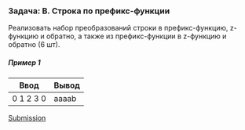### Задача: B. Строка по префикс-функции
Реализовать набор преобразований строки в префикс-функцию, z-функцию и обратно, а также из префикс-функции в z-функцию и обратно (6 шт).

##### Пример 1
  Ввод | Вывод 
  --- | --- 
  0 1 2 3 0|aaaab

[Submission](https://contest.yandex.ru/contest/13875/run-report/21418278/)
